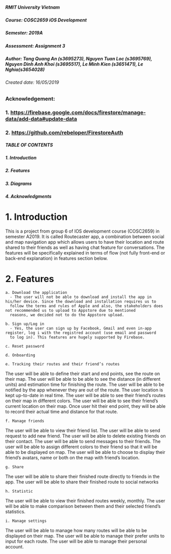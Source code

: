##### RMIT University Vietnam
##### Course: COSC2659 iOS Development
##### Semester: 2019A
##### Assessment: Assignment 3
##### Author: Tang Quang An (s3695273), Nguyen Tuan Loc (s3695769), Nguyen Dinh Anh Khoi (s3695517), Le Minh Kien (s3651471), Le Nghia(s3654028)
###### Created date: 16/05/2019
### Acknowledgement: 
###            1. https://firebase.google.com/docs/firestore/manage-data/add-data#update-data
###            2. https://github.com/rebeloper/FirestoreAuth


##### TABLE OF CONTENTS
#####      1. Introduction
#####      2. Features
#####      3. Diagrams
#####      4. Acknowledgments




# 1. Introduction
  This is a project from group 6 of IOS development course (COSC2659) in semester A2019. It is called Routecaster app, a combination 
  between social and map navigation app which allows users to have their location and route shared to their friends as well as having chat
  feature for conversations. The features will be specifically explained in terms of flow (not fully front-end or back-end explanation) in
  features section below.

# 2. Features
    a. Download the application
      - The user will not be able to download and install the app in his/her device. Since the download and installation requires us to 
      follow the terms and rules of Apple and also, the stakeholders does not recommended us to upload to Appstore due to mentioned 
      reasons, we decided not to do the Appstore upload.
      
    b. Sign up/Log in
      - Yes, the user can sign up by Facebook, Gmail and even in-app register, log i with the registred account (use email and password 
      to log in). This features are hugely supported by Firebase.
      
    c. Reset password 

    d. Onboarding
    
    e. Tracking their routes and their friend’s routes
The user will be able to define their start and end points, see the route on their map.
The user will be able to be able to see the distance (in different units) and estimation time for finishing the route. 
The user will be able to be notified by the app whenever they are out of the route.
The user location is kept up-to-date in real time.
The user will be able to see their friend’s routes on their map in different colors.
The user will be able to see their friend’s current location on their map.
Once user hit their end point, they will be able to record their actual time and distance for that route.

    f. Manage friends
The user will be able to view their friend list.
The user will be able to send request to add new friend.
The user will be able to delete existing friends on their contact.
The user will be able to send messages to their friends.
The user will be able to assign different colors to their friend so that it will be able to be displayed on map.
The user will be able to choose to display their friend’s avatars, name or both on the map with friend’s location.

    g. Share
The user will be able to share their finished route directly to friends in the app.
The user will be able to share their finished route to social networks

    h. Statistic
The user will be able to view their finished routes weekly, monthly.
The user will be able to make comparison between them and their selected friend’s statistics.

    i. Manage settings
The user will be able to manage how many routes will be able to be displayed on their map.
The user will be able to manage their prefer units to input for each route.
The user will be able to manage their personal account.
